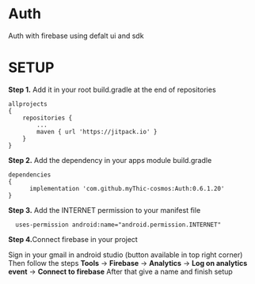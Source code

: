 # Auth
Auth with firebase using defalt ui and sdk

<h1>SETUP</h1>

<p><strong>Step 1.</strong> Add it in your root build.gradle at the end of repositories</p>
<pre><code>allprojects 
{
	repositories {
		...
		maven { url 'https://jitpack.io' }
	}
}
</code></pre>


<p><strong>Step 2.</strong> Add the dependency in your apps module build.gradle</p>
<pre><code>dependencies 
{
	  implementation 'com.github.myThic-cosmos:Auth:0.6.1.20'
}
</code></pre>


<p><strong>Step 3.</strong> Add the INTERNET permission to your manifest file</p>
<pre><code>  uses-permission android:name="android.permission.INTERNET"</code></pre>


<p><strong>Step 4.</strong>Connect firebase in your project</p>
 Sign in your gmail in android studio (button available in top right corner)
 Then follow the steps
 <b>Tools</b> -> <b>Firebase</b> -> <b>Analytics</b> -> <b>Log on analytics event</b> -> <b>Connect to firebase</b>
 After that give a name and finish setup

